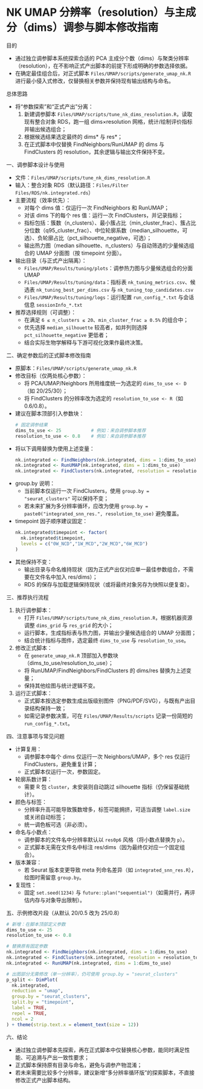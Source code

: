 # NK UMAP 分辨率（resolution）与主成分（dims）调参与脚本修改指南

目的
- 通过独立调参脚本系统探索合适的 PCA 主成分个数（dims）与聚类分辨率（resolution），在不影响正式产出脚本的前提下形成明确的参数选择依据。
- 在确定最佳组合后，对正式脚本 `Files/UMAP/scripts/generate_umap_nk.R` 进行最小侵入式修改，仅替换相关参数并保持现有输出结构与命名。

总体思路
- 将“参数探索”和“正式产出”分离：
  1) 新建调参脚本 `Files/UMAP/scripts/tune_nk_dims_resolution.R`，读取现有整合对象 RDS，跑一组 dims×resolution 网格，统计/绘制评价指标并输出候选组合；
  2) 根据候选结果选定最终的 dims* 与 res*；
  3) 在正式脚本中仅替换 FindNeighbors/RunUMAP 的 dims 与 FindClusters 的 resolution，其余逻辑与输出文件保持不变。

一、调参脚本设计与使用
- 文件：`Files/UMAP/scripts/tune_nk_dims_resolution.R`
- 输入：整合对象 RDS（默认路径：`Files/Filter Files/RDS/nk.integrated.rds`）
- 主要流程（效率优先）：
  - 对每个 dims 值：仅运行一次 FindNeighbors 和 RunUMAP；
  - 对该 dims 下的每个 res 值：运行一次 FindClusters，并记录指标；
  - 指标包括：簇数（n_clusters）、最小簇占比（min_cluster_frac）、簇占比分位数（q95_cluster_frac）、中位轮廓系数（median_silhouette，可选）、负轮廓占比（pct_silhouette_negative，可选）；
  - 输出热力图（median silhouette、n_clusters）与自动筛选的少量候选组合的 UMAP 分面图（按 timepoint 分面）。
- 输出目录（与正式产出隔离）：
  - `Files/UMAP/Results/tuning/plots`：调参热力图与少量候选组合的分面 UMAP
  - `Files/UMAP/Results/tuning/data`：指标表 `nk_tuning_metrics.csv`、候选表 `nk_tuning_best_per_dims.csv` 与 `nk_tuning_top_candidates.csv`
  - `Files/UMAP/Results/tuning/logs`：运行配置 `run_config_*.txt` 与会话信息 `sessionInfo_*.txt`
- 推荐选择规则（可调整）：
  - 在满足 `6 ≤ n_clusters ≤ 20`、`min_cluster_frac ≥ 0.5%` 的组合中；
  - 优先选择 `median_silhouette` 较高者，如并列则选择 `pct_silhouette_negative` 更低者；
  - 结合实际生物学解释与下游可视化效果作最终决策。

二、确定参数后的正式脚本修改指南
- 原脚本：`Files/UMAP/scripts/generate_umap_nk.R`
- 修改目标（仅两处核心参数）：
  - 将 PCA/UMAP/Neighbors 所用维度统一为选定的 `dims_to_use <- D`（如 20/25/30）；
  - 将 FindClusters 的分辨率改为选定的 `resolution_to_use <- R`（如 0.6/0.8）。
- 建议在脚本顶部引入参数块：
  ```r
  # 固定调参结果
  dims_to_use <- 25           # 例如：来自调参脚本推荐
  resolution_to_use <- 0.8    # 例如：来自调参脚本推荐
  ```
- 将以下调用替换为使用上述变量：
  ```r
  nk.integrated <- FindNeighbors(nk.integrated, dims = 1:dims_to_use)
  nk.integrated <- RunUMAP(nk.integrated, dims = 1:dims_to_use)
  nk.integrated <- FindClusters(nk.integrated, resolution = resolution_to_use)
  ```
- group.by 说明：
  - 当前脚本仅运行一次 FindClusters，使用 `group.by = "seurat_clusters"` 可以保持不变；
  - 若未来扩展为多分辨率循环，应改为使用 `group.by = paste0("integrated_snn_res.", resolution_to_use)` 避免覆盖。
- timepoint 因子顺序建议固定：
  ```r
  nk.integrated$timepoint <- factor(
    nk.integrated$timepoint,
    levels = c("0W_NCD","1W_MCD","2W_MCD","6W_MCD")
  )
  ```
- 其他保持不变：
  - 输出目录与命名维持现状（因为正式产出仅对应单一最佳参数组合，不需要在文件名中加入 res/dims）；
  - RDS 的保存与加载逻辑保持现状（或将最终对象另存为快照以便复查）。

三、推荐执行流程
1) 执行调参脚本：
   - 打开 `Files/UMAP/scripts/tune_nk_dims_resolution.R`，根据机器资源调整 `dims_grid` 与 `res_grid` 的大小；
   - 运行脚本，生成指标表与热力图，并输出少量候选组合的 UMAP 分面图；
   - 结合统计指标与图件，选定最终 `dims_to_use` 与 `resolution_to_use`。
2) 修改正式脚本：
   - 在 `generate_umap_nk.R` 顶部加入参数块（dims_to_use/resolution_to_use）；
   - 将 RunUMAP/FindNeighbors/FindClusters 的 dims/res 替换为上述变量；
   - 保持其他绘图与统计逻辑不变。
3) 运行正式脚本：
   - 正式脚本按选定参数生成出版级别图件（PNG/PDF/SVG），与既有产出目录结构保持一致；
   - 如需记录参数决策，可在 `Files/UMAP/Results/scripts` 记录一份简短的 `run_config_*.txt`。

四、注意事项与常见问题
- 计算复用：
  - 调参脚本中每个 dims 仅运行一次 Neighbors/UMAP，多个 res 仅运行 FindClusters，避免重复计算；
  - 正式脚本仅运行一次，参数固定。
- 轮廓系数计算：
  - 需要 R 包 `cluster`，未安装则自动跳过 silhouette 指标（仍保留基础统计）。
- 颜色与标签：
  - 分辨率升高可能导致簇数增多，标签可能拥挤，可适当调整 `label.size` 或关闭自动标签；
  - 统一调色板可选（非必须）。
- 命名与小数点：
  - 调参脚本的文件名中分辨率默认以 `res0p6` 风格（将小数点替换为 `p`）。
  - 正式脚本无需在文件名中标注 res/dims（因为最终仅对应一个固定组合）。
- 版本兼容：
  - 若 Seurat 版本变更导致 meta 列命名差异（如 `integrated_snn_res.R`），绘图时需留意 `group.by`。
- 复现性：
  - 固定 `set.seed(1234)` 与 `future::plan("sequential")`（如需并行，再评估内存与对象导出限制）。

五、示例修改片段（从默认 20/0.5 改为 25/0.8）
```r
# 新增：在脚本顶部定义参数
dims_to_use <- 25
resolution_to_use <- 0.8

# 替换原有固定参数
nk.integrated <- FindNeighbors(nk.integrated, dims = 1:dims_to_use)
nk.integrated <- FindClusters(nk.integrated, resolution = resolution_to_use)
nk.integrated <- RunUMAP(nk.integrated, dims = 1:dims_to_use)

# 出图部分无需修改（单一分辨率），仍可使用 group.by = "seurat_clusters"
p_split <- DimPlot(
  nk.integrated,
  reduction = "umap",
  group.by = "seurat_clusters",
  split.by = "timepoint",
  label = TRUE,
  repel = TRUE,
  ncol = 2
) + theme(strip.text.x = element_text(size = 12))
```

六、结论
- 通过独立调参脚本先探索，再在正式脚本中仅替换核心参数，能同时满足性能、可追溯与产出一致性要求；
- 正式脚本保持原有目录与命名，避免与调参产物混淆；
- 若未来需要比较多个分辨率，建议新增“多分辨率循环版”的探索脚本，不直接修改正式产出脚本结构。
